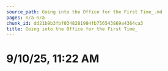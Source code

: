 ```yaml
---
source_path: Going into the Office for the First Time_.md
pages: n/a-n/a
chunk_id: dd21b9b3fbf0348281984fb756543869a4364ca3
title: Going into the Office for the First Time_
---
```

# 9/10/25, 11:22 AM
